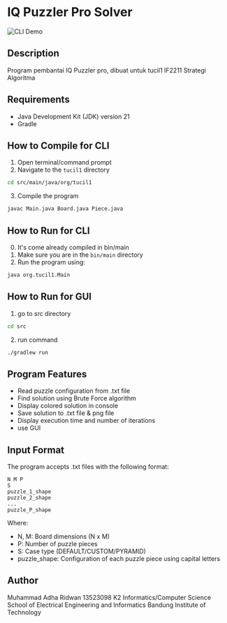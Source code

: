 # IQ Puzzler Pro Solver

![CLI Demo](https://tenor.com/view/chaewon-lakers-le-sserafim-kpop-lesserafim-gif-1794741366068201628.gif)

## Description
Program pembantai IQ Puzzler pro, dibuat untuk tucil1 IF2211 Strategi Algoritma

## Requirements
- Java Development Kit (JDK) version 21
- Gradle

## How to Compile for CLI
1. Open terminal/command prompt
2. Navigate to the `tucil1` directory
```bash
cd src/main/java/org/tucil1
```
3. Compile the program
```bash
javac Main.java Board.java Piece.java
```

## How to Run for CLI
0. It's come already compiled in bin/main
1. Make sure you are in the `bin/main` directory
2. Run the program using:
```bash
java org.tucil1.Main
```
## How to Run for GUI
1. go to src directory
```bash
cd src
```
2. run command
```bash
./gradlew run
```

## Program Features
- Read puzzle configuration from .txt file
- Find solution using Brute Force algorithm
- Display colored solution in console
- Save solution to .txt file & png file
- Display execution time and number of iterations
- use GUI 

## Input Format
The program accepts .txt files with the following format:
```
N M P
S
puzzle_1_shape
puzzle_2_shape
...
puzzle_P_shape
```
Where:
- N, M: Board dimensions (N x M)
- P: Number of puzzle pieces
- S: Case type (DEFAULT/CUSTOM/PYRAMID)
- puzzle_shape: Configuration of each puzzle piece using capital letters

## Author
Muhammad Adha Ridwan
13523098
K2
Informatics/Computer Science
School of Electrical Engineering and Informatics
Bandung Institute of Technology


